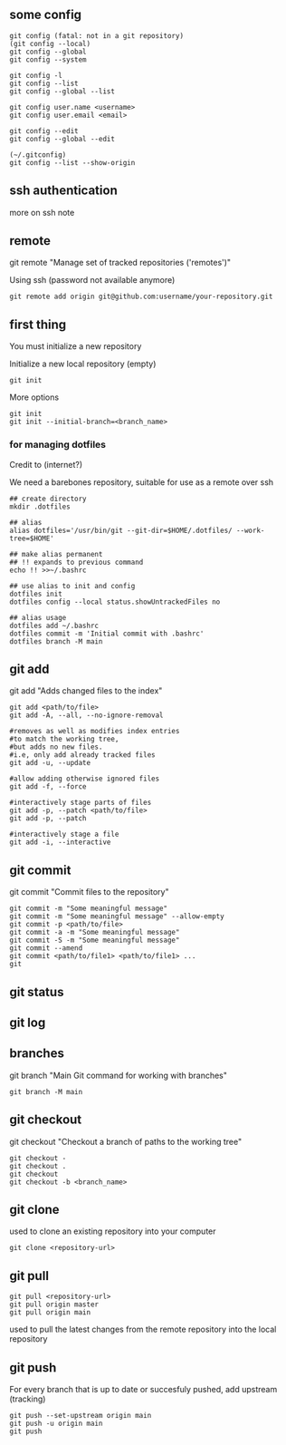 
## some config 

```
git config (fatal: not in a git repository)
(git config --local)
git config --global
git config --system

git config -l
git config --list
git config --global --list

git config user.name <username>
git config user.email <email>

git config --edit
git config --global --edit

(~/.gitconfig)
git config --list --show-origin
```

## ssh authentication

more on ssh note

## remote

git remote "Manage set of tracked repositories ('remotes')"

Using ssh (password not available anymore)
```
git remote add origin git@github.com:username/your-repository.git
```

## first thing

You must initialize a new repository

Initialize a new local repository (empty)
```
git init
```

More options
```
git init
git init --initial-branch=<branch_name>
```

### for managing dotfiles

Credit to (internet?)

We need a barebones repository, suitable for use as a remote over ssh

```
## create directory
mkdir .dotfiles

## alias
alias dotfiles='/usr/bin/git --git-dir=$HOME/.dotfiles/ --work-tree=$HOME'

## make alias permanent
## !! expands to previous command
echo !! >>~/.bashrc

## use alias to init and config
dotfiles init
dotfiles config --local status.showUntrackedFiles no

## alias usage
dotfiles add ~/.bashrc
dotfiles commit -m 'Initial commit with .bashrc'
dotfiles branch -M main
```

## git add

git add "Adds changed files to the index"

```
git add <path/to/file>
git add -A, --all, --no-ignore-removal

#removes as well as modifies index entries 
#to match the working tree, 
#but adds no new files.
#i.e, only add already tracked files
git add -u, --update 

#allow adding otherwise ignored files
git add -f, --force

#interactively stage parts of files
git add -p, --patch <path/to/file>
git add -p, --patch

#interactively stage a file
git add -i, --interactive
```

## git commit

git commit "Commit files to the repository"

```
git commit -m "Some meaningful message"
git commit -m "Some meaningful message" --allow-empty
git commit -p <path/to/file>
git commit -a -m "Some meaningful message"
git commit -S -m "Some meaningful message"
git commit --amend
git commit <path/to/file1> <path/to/file1> ...
git
```

## git status

## git log

## branches

git branch "Main Git command for working with branches"

```
git branch -M main
```

## git checkout

git checkout "Checkout a branch of paths to the working tree"

```
git checkout -
git checkout .
git checkout
git checkout -b <branch_name>
```

## git clone

used to clone an existing repository into your computer
```
git clone <repository-url> 
```


## git pull

```
git pull <repository-url>
git pull origin master
git pull origin main
```

used to pull the latest changes from the remote repository
into the local repository


## git push

For every branch that is up to date or succesfuly pushed,
add upstream (tracking)
```
git push --set-upstream origin main
git push -u origin main
git push
```

